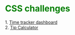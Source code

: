 <h1><span style="color:green">CSS challenges</span></h1>
1. <a href="https://github.com/AshCatchEmAll/css-challenges/tree/timeTrackingDashboard" target="_blank">Time tracker dashboard</a></br>
2. <a href="https://github.com/AshCatchEmAll/css-challenges/tree/tipCalculator" target="_blank">Tip Calculator</a>

